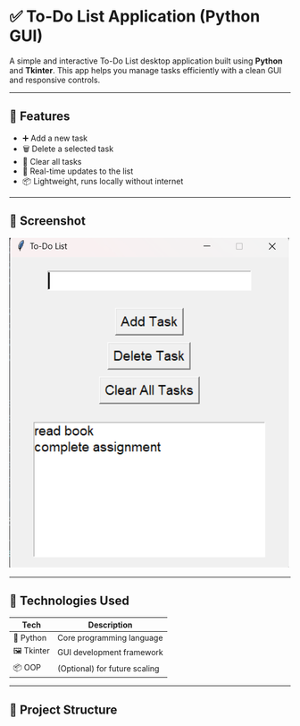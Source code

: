 # ✅ To-Do List Application (Python GUI)

A simple and interactive To-Do List desktop application built using **Python** and **Tkinter**. This app helps you manage tasks efficiently with a clean GUI and responsive controls.

---

## 🚀 Features

- ➕ Add a new task
- 🗑️ Delete a selected task
- 🧹 Clear all tasks
- 📝 Real-time updates to the list
- 📦 Lightweight, runs locally without internet

---

## 📸 Screenshot

![To-Do App Screenshot](assets/Screenshot.png)



---

## 🧰 Technologies Used

| Tech         | Description               |
|--------------|----------------------------|
| 🐍 Python     | Core programming language |
| 🖼️ Tkinter    | GUI development framework |
| 📦 OOP        | (Optional) for future scaling |

---

## 📁 Project Structure

